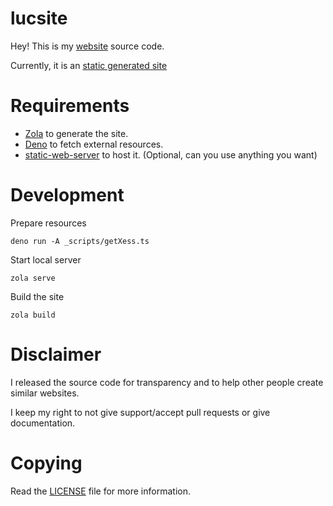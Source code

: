# lucsite

Hey! This is my [website](https://lucdev.net) source code.

Currently, it is an [static generated site](https://www.cloudflare.com/learning/performance/static-site-generator/)

# Requirements

+ [Zola](https://www.getzola.org/) to generate the site.
+ [Deno](https://deno.land/) to fetch external resources.
+ [static-web-server](https://github.com/joseluisq/static-web-server) to host it. (Optional, can you use anything you want)

# Development

Prepare resources

	deno run -A _scripts/getXess.ts

Start local server

	zola serve

Build the site

	zola build

# Disclaimer

I released the source code for transparency and to help other people create similar websites.

I keep my right to not give support/accept pull requests or give documentation.

# Copying

Read the [LICENSE](./LICENSE) file for more information.

